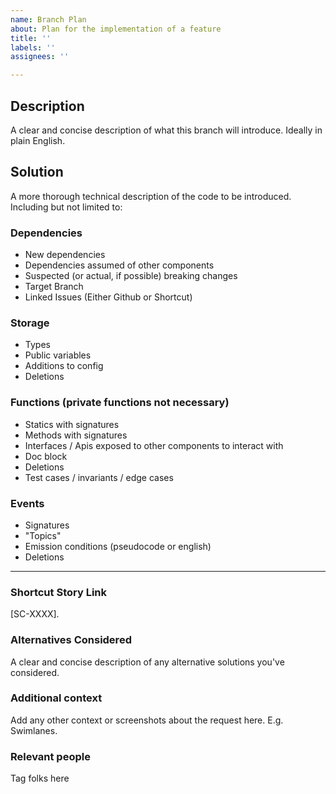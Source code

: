 ```yaml
---
name: Branch Plan
about: Plan for the implementation of a feature
title: ''
labels: ''
assignees: ''

---
```


## Description

A clear and concise description of what this branch will introduce. Ideally in plain English.

## Solution

A more thorough technical description of the code to be introduced. Including but not limited to:

### Dependencies

- New dependencies
- Dependencies assumed of other components
- Suspected (or actual, if possible) breaking changes
- Target Branch
- Linked Issues (Either Github or Shortcut)

### Storage

- Types
- Public variables
- Additions to config
- Deletions

### Functions (private functions not necessary)

- Statics with signatures
- Methods with signatures
- Interfaces / Apis exposed to other components to interact with
- Doc block
- Deletions
- Test cases / invariants / edge cases

### Events

- Signatures
- "Topics"
- Emission conditions (pseudocode or english)
- Deletions

---

### Shortcut Story Link

[SC-XXXX].

### Alternatives Considered

A clear and concise description of any alternative solutions you've considered.

### Additional context

Add any other context or screenshots about the request here. E.g. Swimlanes.

### Relevant people

Tag folks here
